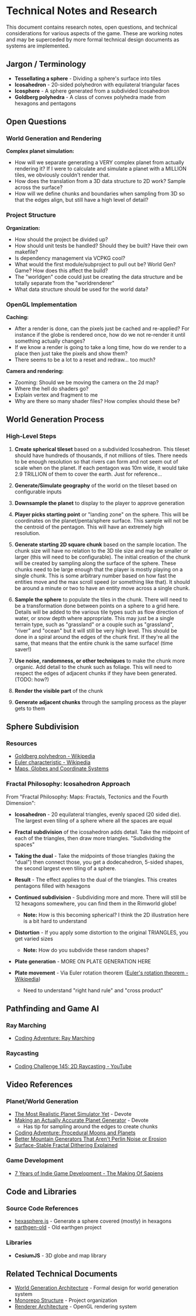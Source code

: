 # Technical Notes and Research

This document contains research notes, open questions, and technical considerations for various aspects of the game. These are working notes and may be superceded by more formal technical design documents as systems are implemented.

## Jargon / Terminology

- **Tessellating a sphere** - Dividing a sphere's surface into tiles
- **Icosahedron** - 20-sided polyhedron with equilateral triangular faces
- **Icosphere** - A sphere generated from a subdivided Icosahedron
- **Goldberg polyhedra** - A class of convex polyhedra made from hexagons and pentagons

## Open Questions

### World Generation and Rendering

**Complex planet simulation:**
- How will we separate generating a VERY complex planet from actually rendering it? If I were to calculate and simulate a planet with a MILLION tiles, we obviously couldn't render that.
- How does the translation from a 3D data structure to 2D work? Sample across the surface?
- How will we define chunks and boundaries when sampling from 3D so that the edges align, but still have a high level of detail?

### Project Structure

**Organization:**
- How should the project be divided up?
- How should unit tests be handled? Should they be built? Have their own makefile?
- Is dependency management via VCPKG cool?
- What would the first module/subproject to pull out be? World Gen? Game? How does this affect the build?
- The "worldgen" code could just be creating the data structure and be totally separate from the "worldrenderer"
- What data structure should be used for the world data?

### OpenGL Implementation

**Caching:**
- After a render is done, can the pixels just be cached and re-applied? For instance if the globe is rendered once, how do we not re-render it until something actually changes?
- If we know a render is going to take a long time, how do we render to a place then just take the pixels and show them?
- There seems to be a lot to a reset and redraw… too much?

**Camera and rendering:**
- Zooming: Should we be moving the camera on the 2d map?
- Where the hell do shaders go?
- Explain vertex and fragment to me
- Why are there so many shader files? How complex should these be?

## World Generation Process

### High-Level Steps

1. **Create spherical tileset** based on a subdivided Icosahedron. This tileset should have hundreds of thousands, if not millions of tiles. There needs to be enough resolution so that rivers can form and not seem out of scale when on the planet. If each pentagon was 10m wide, it would take 2.9 TRILLION of them to cover the earth. Just for reference…

2. **Generate/Simulate geography** of the world on the tileset based on configurable inputs

3. **Downsample the planet** to display to the player to approve generation

4. **Player picks starting point** or "landing zone" on the sphere. This will be coordinates on the planet/penta/sphere surface. This sample will not be the centroid of the pentagon. This will have an extremely high resolution.

5. **Generate starting 2D square chunk** based on the sample location. The chunk size will have no relation to the 3D tile size and may be smaller or larger (this will need to be configurable). The initial creation of the chunk will be created by sampling along the surface of the sphere. These chunks need to be large enough that the player is mostly playing on a single chunk. This is some arbitrary number based on how fast the entities move and the max scroll speed (or something like that). It should be around a minute or two to have an entity move across a single chunk.

6. **Sample the sphere** to populate the tiles in the chunk. There will need to be a transformation done between points on a sphere to a grid here. Details will be added to the various tile types such as flow direction of water, or snow depth where appropriate. This may just be a single terrain type, such as "grassland" or a couple such as "grassland", "river" and "ocean" but it will still be very high level. This should be done in a spiral around the edges of the chunk first. If they're all the same, that means that the entire chunk is the same surface! (time saver!)

7. **Use noise, randomness, or other techniques** to make the chunk more organic. Add detail to the chunk such as foliage. This will need to respect the edges of adjacent chunks if they have been generated. (TODO: how?)

8. **Render the visible part** of the chunk

9. **Generate adjacent chunks** through the sampling process as the player gets to them

## Sphere Subdivision

### Resources

- [Goldberg polyhedron - Wikipedia](https://en.wikipedia.org/wiki/Goldberg_polyhedron)
- [Euler characteristic - Wikipedia](https://en.wikipedia.org/wiki/Euler_characteristic)
- [Maps, Globes and Coordinate Systems](https://en.wikipedia.org/wiki/Map_projection)

### Fractal Philosophy: Icosahedron Approach

From "Fractal Philosophy: Maps: Fractals, Tectonics and the Fourth Dimension":

- **Icosahedron** - 20 equilateral triangles, evenly spaced (20 sided die). The largest even tiling of a sphere where all the spaces are equal

- **Fractal subdivision** of the icosahedron adds detail. Take the midpoint of each of the triangles, then draw more triangles. "Subdividing the spaces"

- **Taking the dual** - Take the midpoints of those triangles (taking the "dual") then connect those, you get a dodecahedron, 5-sided shapes, the second largest even tiling of a sphere.

- **Result** - The effect applies to the dual of the triangles. This creates pentagons filled with hexagons

- **Continued subdivision** - Subdividing more and more. There will still be 12 hexagons somewhere, you can find them in the Rimworld globe!
  - **Note:** How is this becoming spherical? I think the 2D illustration here is a bit hard to understand

- **Distortion** - If you apply some distortion to the original TRIANGLES, you get varied sizes
  - **Note:** How do you subdivide these random shapes?

- **Plate generation** - MORE ON PLATE GENERATION HERE

- **Plate movement** - Via Euler rotation theorem ([Euler's rotation theorem - Wikipedia](https://en.wikipedia.org/wiki/Euler%27s_rotation_theorem))
  - Need to understand "right hand rule" and "cross product"

## Pathfinding and Game AI

### Ray Marching
- [Coding Adventure: Ray Marching](https://www.youtube.com/watch?v=Cp5WWtMoeKg)

### Raycasting
- [Coding Challenge 145: 2D Raycasting - YouTube](https://www.youtube.com/watch?v=TOEi6T2mtHo)

## Video References

### Planet/World Generation
- [The Most Realistic Planet Simulator Yet](https://www.youtube.com/watch?v=lctXaT9pxA0) - Devote
- [Making an Actually Accurate Planet Generator](https://www.youtube.com/watch?v=sLqXFF8mlEU) - Devote
  - Has tip for sampling around the edges to create chunks
- [Coding Adventure: Procedural Moons and Planets](https://www.youtube.com/watch?v=QN39W020LqU)
- [Better Mountain Generators That Aren't Perlin Noise or Erosion](https://www.youtube.com/watch?v=gsJHzBTPG0Y)
- [Surface-Stable Fractal Dithering Explained](https://blog.demofox.org/2022/01/01/interleaved-gradient-noise-a-different-kind-of-low-discrepancy-sequence/)

### Game Development
- [7 Years of Indie Game Development - The Making Of Sapiens](https://www.gamedev.tv/blog/how-sapiens-was-made)

## Code and Libraries

### Source Code References
- [hexasphere.js](https://github.com/arscan/hexasphere.js) - Generate a sphere covered (mostly) in hexagons
- [earthgen-old](https://github.com/vraid/earthgen-old) - Old earthgen project

### Libraries
- **CesiumJS** - 3D globe and map library

## Related Technical Documents

- [World Generation Architecture](/docs/technical/world-generation-architecture.md) - Formal design for world generation system
- [Monorepo Structure](/docs/technical/monorepo-structure.md) - Project organization
- [Renderer Architecture](/docs/technical/renderer-architecture.md) - OpenGL rendering system

